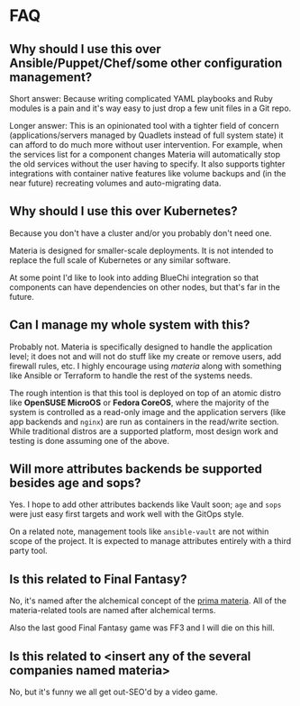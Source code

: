 # FAQ

## Why should I use this over Ansible/Puppet/Chef/some other configuration management?

Short answer: Because writing complicated YAML playbooks and Ruby modules is a pain and it's way easy to just drop a few unit files in a Git repo.

Longer answer: This is an opinionated tool with a tighter field of concern (applications/servers managed by Quadlets instead of full system state) it can afford to do much more without user intervention.
For example, when the services list for a component changes Materia will automatically stop the old services without the user having to specify.
It also supports tighter integrations with container native features like volume backups and (in the near future) recreating volumes and auto-migrating data.

## Why should I use this over Kubernetes?

Because you don't have a cluster and/or you probably don't need one.

Materia is designed for smaller-scale deployments. It is not intended to replace the full scale of Kubernetes or any similar software.

At some point I'd like to look into adding BlueChi integration so that components can have dependencies on other nodes, but that's far in the future.

## Can I manage my whole system with this?

Probably not. Materia is specifically designed to handle the application level; it does not and will not do stuff like my create or remove users, add firewall rules, etc. I highly encourage using *materia* along with something like Ansible or Terraform to handle the rest of the systems needs.

The rough intention is that this tool is deployed on top of an atomic distro like **OpenSUSE MicroOS** or **Fedora CoreOS**, where the majority of the system is controlled as a read-only image and the application servers (like app backends and `nginx`) are run as containers in the read/write section.
While traditional distros are a supported platform, most design work and testing is done assuming one of the above.

## Will more attributes backends be supported besides age and sops?

Yes. I hope to add other attributes backends like Vault soon; `age` and `sops` were just easy first targets and work well with the GitOps style.

On a related note, management tools like `ansible-vault` are not within scope of the project. It is expected to manage attributes entirely with a third party tool.

## Is this related to Final Fantasy?

No, it's named after the alchemical concept of the [prima materia](https://en.wikipedia.org/wiki/Prima_materia). All of the materia-related tools are named after alchemical terms.

Also the last good Final Fantasy game was FF3 and I will die on this hill.

## Is this related to \<insert any of the several companies named materia\>

No, but it's funny we all get out-SEO'd by a video game.
